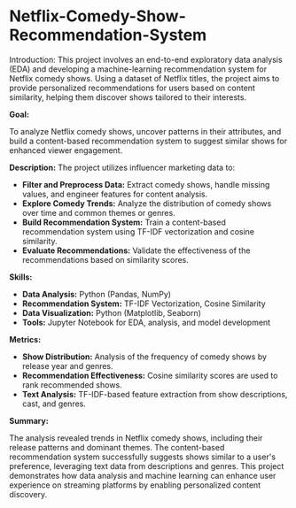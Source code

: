 # Netflix-Comedy-Show-Recommendation-System
Introduction:  This project involves an end-to-end exploratory data analysis (EDA) and developing a machine-learning recommendation system for Netflix comedy shows. Using a dataset of Netflix titles, the project aims to provide personalized recommendations for users based on content similarity, helping them discover shows tailored to their interests.


**Goal:**

   To analyze Netflix comedy shows, uncover patterns in their attributes, and build a content-based 
   recommendation system to suggest similar shows for enhanced viewer engagement.

**Description:**
  The project utilizes influencer marketing data to:

  - **Filter and Preprocess Data:** Extract comedy shows, handle missing values, and engineer features for 
       content analysis.
  - **Explore Comedy Trends:** Analyze the distribution of comedy shows over time and common themes or genres.
  - **Build Recommendation System:** Train a content-based recommendation system using TF-IDF vectorization 
       and cosine similarity.
  - **Evaluate Recommendations:** Validate the effectiveness of the recommendations based on similarity scores.
     
**Skills:**

  - **Data Analysis:** Python (Pandas, NumPy)
  - **Recommendation System:** TF-IDF Vectorization, Cosine Similarity
  - **Data Visualization:** Python (Matplotlib, Seaborn)
  - **Tools:** Jupyter Notebook for EDA, analysis, and model development

**Metrics:**

  - **Show Distribution:** Analysis of the frequency of comedy shows by release year and genres.
  - **Recommendation Effectiveness:** Cosine similarity scores are used to rank recommended shows.
  - **Text Analysis:** TF-IDF-based feature extraction from show descriptions, cast, and genres.

    
**Summary:**

  The analysis revealed trends in Netflix comedy shows, including their release patterns and dominant themes. 
  The content-based recommendation system successfully suggests shows similar to a user's preference, 
  leveraging text data from descriptions and genres. This project demonstrates how data analysis and machine 
  learning can enhance user experience on streaming platforms by enabling personalized content discovery.
